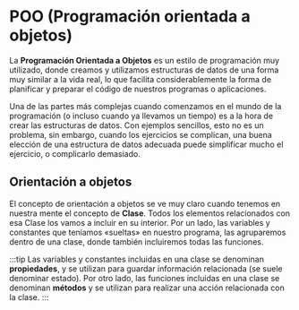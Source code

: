 # POO (Programación orientada a objetos)

La **Programación Orientada a Objetos** es un estilo de programación muy utilizado, donde creamos y utilizamos estructuras de datos de una forma muy similar a la vida real, lo que facilita considerablemente la forma de planificar y preparar el código de nuestros programas o aplicaciones.

Una de las partes más complejas cuando comenzamos en el mundo de la programación (o incluso cuando ya llevamos un tiempo) es a la hora de crear las estructuras de datos. Con ejemplos sencillos, esto no es un problema, sin embargo, cuando los ejercicios se complican, una buena elección de una estructura de datos adecuada puede simplificar mucho el ejercicio, o complicarlo demasiado.

## Orientación a objetos

El concepto de orientación a objetos se ve muy claro cuando tenemos en nuestra mente el concepto de **Clase**. Todos los elementos relacionados con esa Clase los vamos a incluir en su interior. Por un lado, las variables y constantes que teníamos «sueltas» en nuestro programa, las agruparemos dentro de una clase, donde también incluiremos todas las funciones.

:::tip
Las variables y constantes incluidas en una clase se denominan **propiedades**, y se utilizan para guardar información relacionada (se suele denominar estado). Por otro lado, las funciones incluidas en una clase se denominan **métodos** y se utilizan para realizar una acción relacionada con la clase.
:::
